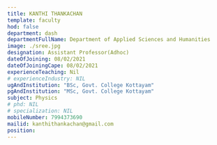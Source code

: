 ```yaml
---
title: KANTHI THANKACHAN
template: faculty
hod: false
department: dash
departmentFullName: Department of Applied Sciences and Humanities
image: ./sree.jpg
designation: Assistant Professor(Adhoc)
dateOfJoining: 08/02/2021
dateOfJoiningCape: 08/02/2021 
experienceTeaching: Nil
# experienceIndustry: NIL
ugAndInstitution: "BSc, Govt. College Kottayam"
pgAndInstitution: "MSc, Govt. College Kottayam"
subject: Physics
# phd: NIL
# specialization: NIL
mobileNumber: 7994373690
mailid: kanthithankachan@gmail.com 
position: 
---
```

